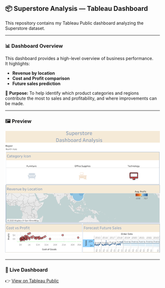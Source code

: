 ## 📦 Superstore Analysis — Tableau Dashboard

This repository contains my Tableau Public dashboard analyzing the Superstore dataset.

---

### 📊 Dashboard Overview
This dashboard provides a high-level overview of business performance.  
It highlights:
- **Revenue by location**
- **Cost and Profit comparison**
- **Future sales prediction**

🔎 **Purpose:** To help identify which product categories and regions contribute the most to sales and profitability, and where improvements can be made.

---

### 🖼️ Preview
![Superstore Analysis Dashboard](<Superstore Dashboard.png>)

---

### 🔗 Live Dashboard
👉 [View on Tableau Public](https://public.tableau.com/views/https://public.tableau.com/app/profile/nadia.syafiqah/viz/SuperstoreDashboardAnalysis-Training/SuperstoreDashboard?:showVizHome=no&:embed=true)


